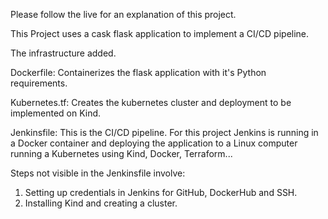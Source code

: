 Please follow the live for an explanation of this project.

This Project uses a cask flask application to implement a CI/CD pipeline.

The infrastructure added.

Dockerfile: Containerizes the flask application with it's Python requirements.

Kubernetes.tf: Creates the kubernetes cluster and deployment to be implemented on Kind.

Jenkinsfile: This is the CI/CD pipeline. For this project Jenkins is running in a Docker container and deploying the application to a Linux computer running a Kubernetes using Kind, Docker, Terraform...

Steps not visible in the Jenkinsfile involve:
1. Setting up credentials in Jenkins for GitHub, DockerHub and SSH.
2. Installing Kind and creating a cluster.
